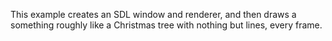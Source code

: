 This example creates an SDL window and renderer, and then draws a something
roughly like a Christmas tree with nothing but lines, every frame.
